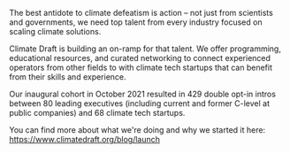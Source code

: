 The best antidote to climate defeatism is action – not just from scientists and governments, we need top talent from every industry focused on scaling
climate solutions. 

Climate Draft is building an on-ramp for that talent. We offer programming, educational resources, and curated networking to connect experienced operators
from other fields to with climate tech startups that can benefit from their skills and experience.

Our inaugural cohort in October 2021 resulted in 429 double opt-in intros between 80 leading executives (including current and former C-level 
at public companies) and 68 climate tech startups. 

You can find more about what we're doing and why we started it here: https://www.climatedraft.org/blog/launch
